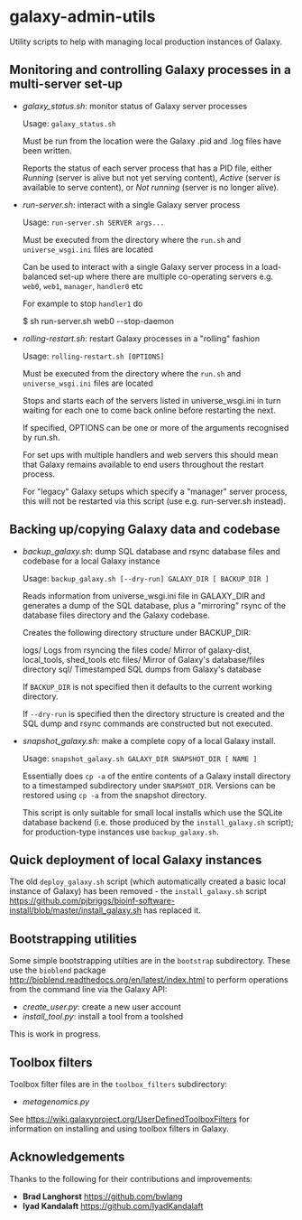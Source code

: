 galaxy-admin-utils
==================

Utility scripts to help with managing local production instances of Galaxy.

Monitoring and controlling Galaxy processes in a multi-server set-up
--------------------------------------------------------------------

 * _galaxy_status.sh_: monitor status of Galaxy server processes

   Usage: `galaxy_status.sh`

   Must be run from the location were the Galaxy .pid and .log files have been
   written.

   Reports the status of each server process that has a PID file, either
   _Running_ (server is alive but not yet serving content), _Active_ (server
   is available to serve content), or _Not running_ (server is no longer
   alive).

*  _run-server.sh_: interact with a single Galaxy server process

   Usage: `run-server.sh SERVER args...`

   Must be executed from the directory where the `run.sh` and `universe_wsgi.ini`
   files are located

   Can be used to interact with a single Galaxy server process in a load-balanced 
   set-up where there are multiple co-operating servers e.g. `web0`, `web1`,
   `manager`, `handler0` etc

   For example to stop `handler1` do

      $ sh run-server.sh web0 --stop-daemon

*  _rolling-restart.sh_: restart Galaxy processes in a "rolling" fashion

   Usage: `rolling-restart.sh [OPTIONS]`

   Must be executed from the directory where the `run.sh` and `universe_wsgi.ini`
   files are located

   Stops and starts each of the servers listed in universe_wsgi.ini in turn
   waiting for each one to come back online before restarting the next.

   If specified, OPTIONS can be one or more of the arguments recognised by run.sh.

   For set ups with multiple handlers and web servers this should mean that Galaxy
   remains available to end users throughout the restart process.

   For "legacy" Galaxy setups which specify a "manager" server process, this will
   not be restarted via this script (use e.g. run-server.sh instead).

Backing up/copying Galaxy data and codebase
-------------------------------------------

 * _backup_galaxy.sh_: dump SQL database and rsync database files and
   codebase for a local Galaxy instance

   Usage: `backup_galaxy.sh [--dry-run] GALAXY_DIR [ BACKUP_DIR ]`

   Reads information from universe_wsgi.ini file in GALAXY_DIR and
   generates a dump of the SQL database, plus a "mirroring" rsync
   of the database files directory and the Galaxy codebase.

   Creates the following directory structure under BACKUP_DIR:

    logs/    Logs from rsyncing the files
    code/    Mirror of galaxy-dist, local_tools, shed_tools etc
    files/   Mirror of Galaxy's database/files directory
    sql/     Timestamped SQL dumps from Galaxy's database

   If `BACKUP_DIR` is not specified then it defaults to the current
   working directory.

   If `--dry-run` is specified then the directory structure is
   created and the SQL dump and rsync commands are constructed but
   not executed.

 * _snapshot_galaxy.sh_: make a complete copy of a local Galaxy
   install.

   Usage: `snapshot_galaxy.sh GALAXY_DIR SNAPSHOT_DIR [ NAME ]`

   Essentially does `cp -a` of the entire contents of a Galaxy install
   directory to a timestamped subdirectory under `SNAPSHOT_DIR`.
   Versions can be restored using `cp -a` from the snapshot directory.

   This script is only suitable for small local installs which
   use the SQLite database backend (i.e. those produced by the
   `install_galaxy.sh` script); for production-type instances
   use `backup_galaxy.sh`.

Quick deployment of local Galaxy instances
------------------------------------------

The old `deploy_galaxy.sh` script (which automatically created a basic local
instance of Galaxy) has been removed - the `install_galaxy.sh` script <https://github.com/pjbriggs/bioinf-software-install/blob/master/install_galaxy.sh> has replaced it.

Bootstrapping utilities
-----------------------

Some simple bootstrapping utilties are in the `bootstrap` subdirectory. These
use the `bioblend` package <http://bioblend.readthedocs.org/en/latest/index.html>
to perform operations from the command line via the Galaxy API:

 * _create_user.py_: create a new user account
 * _install_tool.py_: install a tool from a toolshed

This is work in progress.

Toolbox filters
---------------

Toolbox filter files are in the `toolbox_filters` subdirectory:

 * _metagenomics.py_

See <https://wiki.galaxyproject.org/UserDefinedToolboxFilters> for information
on installing and using toolbox filters in Galaxy.


Acknowledgements
----------------

Thanks to the following for their contributions and improvements:

 * __Brad Langhorst__ <https://github.com/bwlang>
 * __Iyad Kandalaft__ <https://github.com/IyadKandalaft>
